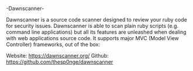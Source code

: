 -Dawnscanner-

Dawnscanner is a source code scanner designed to review your ruby code for security issues. Dawnscanner is able to scan plain ruby scripts (e.g. command line applications) but all its features are unleashed when dealing with web applications source code. It supports major MVC (Model View Controller) frameworks, out of the box: 

Website: https://dawnscanner.org/
Github: https://github.com/thesp0nge/dawnscanner
